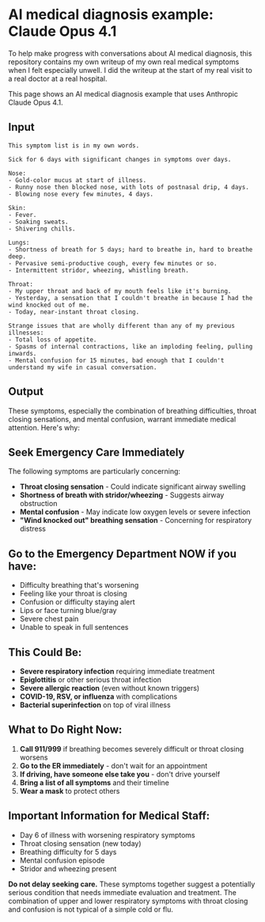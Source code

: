 # AI medical diagnosis example: Claude Opus 4.1

To help make progress with conversations about AI medical diagnosis, this repository contains my own writeup of my own real medical symptoms when I felt especially unwell. I did the writeup at the start of my real visit to a real doctor at a real hospital.

This page shows an AI medical diagnosis example that uses Anthropic Claude Opus 4.1.

## Input

```text
This symptom list is in my own words.

Sick for 6 days with significant changes in symptoms over days.

Nose:
- Gold-color mucus at start of illness.
- Runny nose then blocked nose, with lots of postnasal drip, 4 days.
- Blowing nose every few minutes, 4 days.

Skin:
- Fever.
- Soaking sweats.
- Shivering chills.

Lungs:
- Shortness of breath for 5 days; hard to breathe in, hard to breathe deep.
- Pervasive semi-productive cough, every few minutes or so.
- Intermittent stridor, wheezing, whistling breath.

Throat:
- My upper throat and back of my mouth feels like it's burning.
- Yesterday, a sensation that I couldn't breathe in because I had the wind knocked out of me. 
- Today, near-instant throat closing.

Strange issues that are wholly different than any of my previous illnesses:
- Total loss of appetite.
- Spasms of internal contractions, like an imploding feeling, pulling inwards.
- Mental confusion for 15 minutes, bad enough that I couldn't understand my wife in casual conversation.
```

## Output

These symptoms, especially the combination of breathing difficulties, throat closing sensations, and mental confusion, warrant immediate medical attention. Here's why:

## **Seek Emergency Care Immediately**

The following symptoms are particularly concerning:
- **Throat closing sensation** - Could indicate significant airway swelling
- **Shortness of breath with stridor/wheezing** - Suggests airway obstruction
- **Mental confusion** - May indicate low oxygen levels or severe infection
- **"Wind knocked out" breathing sensation** - Concerning for respiratory distress

## Go to the Emergency Department NOW if you have:
- Difficulty breathing that's worsening
- Feeling like your throat is closing
- Confusion or difficulty staying alert
- Lips or face turning blue/gray
- Severe chest pain
- Unable to speak in full sentences

## This Could Be:
- **Severe respiratory infection** requiring immediate treatment
- **Epiglottitis** or other serious throat infection
- **Severe allergic reaction** (even without known triggers)
- **COVID-19, RSV, or influenza** with complications
- **Bacterial superinfection** on top of viral illness

## What to Do Right Now:

1. **Call 911/999** if breathing becomes severely difficult or throat closing worsens
2. **Go to the ER immediately** - don't wait for an appointment
3. **If driving, have someone else take you** - don't drive yourself
4. **Bring a list of all symptoms** and their timeline
5. **Wear a mask** to protect others

## Important Information for Medical Staff:
- Day 6 of illness with worsening respiratory symptoms
- Throat closing sensation (new today)
- Breathing difficulty for 5 days
- Mental confusion episode
- Stridor and wheezing present

**Do not delay seeking care.** These symptoms together suggest a potentially serious condition that needs immediate evaluation and treatment. The combination of upper and lower respiratory symptoms with throat closing and confusion is not typical of a simple cold or flu.
